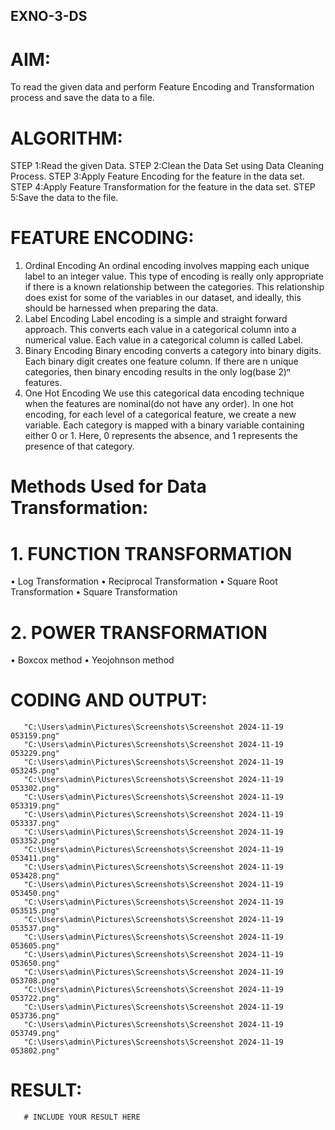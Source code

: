 ## EXNO-3-DS

# AIM:
To read the given data and perform Feature Encoding and Transformation process and save the data to a file.

# ALGORITHM:
STEP 1:Read the given Data.
STEP 2:Clean the Data Set using Data Cleaning Process.
STEP 3:Apply Feature Encoding for the feature in the data set.
STEP 4:Apply Feature Transformation for the feature in the data set.
STEP 5:Save the data to the file.

# FEATURE ENCODING:
1. Ordinal Encoding
An ordinal encoding involves mapping each unique label to an integer value. This type of encoding is really only appropriate if there is a known relationship between the categories. This relationship does exist for some of the variables in our dataset, and ideally, this should be harnessed when preparing the data.
2. Label Encoding
Label encoding is a simple and straight forward approach. This converts each value in a categorical column into a numerical value. Each value in a categorical column is called Label.
3. Binary Encoding
Binary encoding converts a category into binary digits. Each binary digit creates one feature column. If there are n unique categories, then binary encoding results in the only log(base 2)ⁿ features.
4. One Hot Encoding
We use this categorical data encoding technique when the features are nominal(do not have any order). In one hot encoding, for each level of a categorical feature, we create a new variable. Each category is mapped with a binary variable containing either 0 or 1. Here, 0 represents the absence, and 1 represents the presence of that category.

# Methods Used for Data Transformation:
  # 1. FUNCTION TRANSFORMATION
• Log Transformation
• Reciprocal Transformation
• Square Root Transformation
• Square Transformation
  # 2. POWER TRANSFORMATION
• Boxcox method
• Yeojohnson method

# CODING AND OUTPUT:
       "C:\Users\admin\Pictures\Screenshots\Screenshot 2024-11-19 053159.png"
       "C:\Users\admin\Pictures\Screenshots\Screenshot 2024-11-19 053229.png"
       "C:\Users\admin\Pictures\Screenshots\Screenshot 2024-11-19 053245.png"
       "C:\Users\admin\Pictures\Screenshots\Screenshot 2024-11-19 053302.png"
       "C:\Users\admin\Pictures\Screenshots\Screenshot 2024-11-19 053319.png"
       "C:\Users\admin\Pictures\Screenshots\Screenshot 2024-11-19 053337.png"
       "C:\Users\admin\Pictures\Screenshots\Screenshot 2024-11-19 053352.png"
       "C:\Users\admin\Pictures\Screenshots\Screenshot 2024-11-19 053411.png"
       "C:\Users\admin\Pictures\Screenshots\Screenshot 2024-11-19 053428.png"
       "C:\Users\admin\Pictures\Screenshots\Screenshot 2024-11-19 053450.png"
       "C:\Users\admin\Pictures\Screenshots\Screenshot 2024-11-19 053515.png"
       "C:\Users\admin\Pictures\Screenshots\Screenshot 2024-11-19 053537.png"
       "C:\Users\admin\Pictures\Screenshots\Screenshot 2024-11-19 053605.png"
       "C:\Users\admin\Pictures\Screenshots\Screenshot 2024-11-19 053650.png"
       "C:\Users\admin\Pictures\Screenshots\Screenshot 2024-11-19 053708.png"
       "C:\Users\admin\Pictures\Screenshots\Screenshot 2024-11-19 053722.png"
       "C:\Users\admin\Pictures\Screenshots\Screenshot 2024-11-19 053736.png"
       "C:\Users\admin\Pictures\Screenshots\Screenshot 2024-11-19 053749.png"
       "C:\Users\admin\Pictures\Screenshots\Screenshot 2024-11-19 053802.png"
       
# RESULT:
       # INCLUDE YOUR RESULT HERE

       

